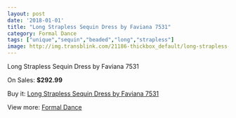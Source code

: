 ```yaml
---
layout: post
date: '2018-01-01'
title: "Long Strapless Sequin Dress by Faviana 7531"
category: Formal Dance
tags: ["unique","sequin","beaded","long","strapless"]
image: http://img.transblink.com/21186-thickbox_default/long-strapless-sequin-dress-by-faviana-7531.jpg
---
```

Long Strapless Sequin Dress by Faviana 7531

On Sales: **$292.99**
<a href="https://www.transblink.com/en/formal-dance/6716-long-strapless-sequin-dress-by-faviana-7531.html"><amp-img layout="responsive" width="600" height="600" src="//img.transblink.com/21186-thickbox_default/long-strapless-sequin-dress-by-faviana-7531.jpg" alt="Long Strapless Sequin Dress by Faviana 7531 0" /></a>
<a href="https://www.transblink.com/en/formal-dance/6716-long-strapless-sequin-dress-by-faviana-7531.html"><amp-img layout="responsive" width="600" height="600" src="//img.transblink.com/21188-thickbox_default/long-strapless-sequin-dress-by-faviana-7531.jpg" alt="Long Strapless Sequin Dress by Faviana 7531 1" /></a>
<a href="https://www.transblink.com/en/formal-dance/6716-long-strapless-sequin-dress-by-faviana-7531.html"><amp-img layout="responsive" width="600" height="600" src="//img.transblink.com/21187-thickbox_default/long-strapless-sequin-dress-by-faviana-7531.jpg" alt="Long Strapless Sequin Dress by Faviana 7531 2" /></a>

Buy it: [Long Strapless Sequin Dress by Faviana 7531](https://www.transblink.com/en/formal-dance/6716-long-strapless-sequin-dress-by-faviana-7531.html "Long Strapless Sequin Dress by Faviana 7531")

View more: [Formal Dance](https://www.transblink.com/en/6-formal-dance "Formal Dance")